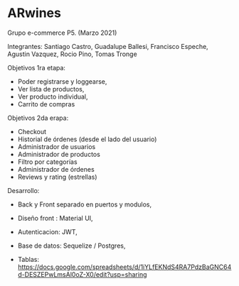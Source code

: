 # ARwines


Grupo  e-commerce P5. 
(Marzo 2021)

Integrantes: Santiago Castro, Guadalupe Ballesi, Francisco Espeche, Agustin Vazquez, Rocio Pino, Tomas Tronge

Objetivos 1ra etapa: 
- Poder registrarse y loggearse,
- Ver lista de productos,
- Ver producto individual, 
- Carrito de compras

Objetivos 2da erapa:
- Checkout
- Historial de órdenes (desde el lado del usuario)
- Administrador de usuarios
- Administrador de productos
- Filtro por categorías
- Administrador de órdenes
- Reviews y rating (estrellas)


Desarrollo: 
- Back y Front separado en puertos y modulos,
- Diseño front : Material UI,
- Autenticacion: JWT,
- Base de datos: Sequelize / Postgres,

- Tablas: https://docs.google.com/spreadsheets/d/1iYLfEKNdS4RA7PdzBaGNC64d-DESZEPwLmsAl0oZ-X0/edit?usp=sharing
        



